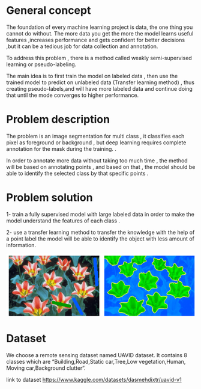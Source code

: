 # General concept 

The foundation of every machine learning project is data, the one thing you cannot do without.
The more data you get the more the model learns useful features ,increases performance and gets confident for better decisions ,but it can be a tedious job for data collection and annotation. 

To address this problem , there is a method called weakly semi-supervised learning or pseudo-labeling.

The main idea is to first train the model on labeled data , then use the trained model to predict on unlabeled data (Transfer learning method) , thus creating pseudo-labels,and will have more labeled data and continue doing that until the mode converges to higher performance.


# Problem description 

The problem is an image segmentation for multi class , it classifies each pixel as foreground or background , but deep learning requires complete annotation for the mask during the training. .

In order to annotate more data  without taking too much time , the method will be based on annotating points , and based on that , the model should be able to identify the selected class by that specific points .

# Problem solution

1- train a fully supervised model with large labeled data in order to make the model understand the features of each class .

2- use a transfer learning method to transfer the knowledge with the help of a point label the model will be able to identify the object with less amount of information. 

![image alt](https://github.com/bensalahhoussam/weakly_supervised_learning_image_segmentation/blob/5541ff330fedb6d5b5adeb143a2bf3c1873d2241/images/img.png)



# Dataset 

We choose a remote sensing dataset named UAVID dataset.
It contains 8 classes which are  “Building,Road,Static car,Tree,Low vegetation,Human,
Moving car,Background clutter“.

link to dataset https://www.kaggle.com/datasets/dasmehdixtr/uavid-v1

